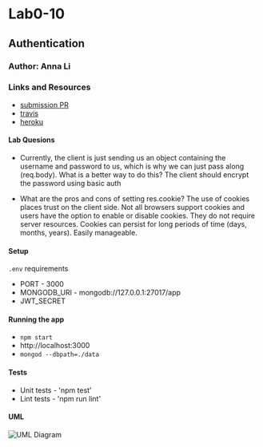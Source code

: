 # Lab0-10

## Authentication

### Author: Anna Li

### Links and Resources

- [submission PR](https://github.com/annali-401js/Lab-10/pull/1)
- [travis](https://travis-ci.com/annali-401js/Lab-10)
- [heroku](https://lab-10-auth.herokuapp.com/)

#### Lab Quesions
- Currently, the client is just sending us an object containing the username and password to us, which is why we can just pass along (req.body). What is a better way to do this?
The client should encrypt the password using basic auth

- What are the pros and cons of setting res.cookie?
The use of cookies places trust on the client side. Not all browsers support cookies and users have the option to enable or disable cookies. They do not require server resources. Cookies can persist for long periods of time (days, months, years). Easily manageable. 

#### Setup
 `.env` requirements
- PORT - 3000
- MONGODB_URI - mongodb://127.0.0.1:27017/app
- JWT_SECRET

#### Running the app
- `npm start`
- http://localhost:3000
- `mongod --dbpath=./data`

#### Tests

- Unit tests - 'npm test'
- Lint tests - 'npm run lint'

#### UML

![UML Diagram]()